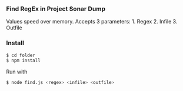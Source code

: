 ### Find RegEx in Project Sonar Dump ###

Values speed over memory. Accepts 3 parameters: 1. Regex 2. Infile 3. Outfile

### Install ###

```bash
$ cd folder
$ npm install
```

Run with

```bash
$ node find.js <regex> <infile> <outfile>
```